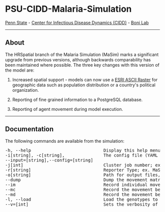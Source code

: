 # PSU-CIDD-Malaria-Simulation

[Penn State](https://www.psu.edu/) - [Center for Infectious Disease Dynamics (CIDD)](https://www.huck.psu.edu/institutes-and-centers/center-for-infectious-disease-dynamics) - [Boni Lab](http://mol.ax/)

---

## About

The HRSpatial branch of the Malaria Simulation (MaSim) marks a significant upgrade from previous versions, although backwards comparability has been maintained where possible. The three key changes with this version of the model are:

1. Increased spatial support - models can now use a [ESRI ASCII Raster](http://resources.esri.com/help/9.3/arcgisengine/java/GP_ToolRef/spatial_analyst_tools/esri_ascii_raster_format.htm) for geographic data such as population distribution or a country's political organization.

2. Reporting of fine grained information to a PostgreSQL database.

3. Reporting of agent movement during model execution.

---

## Documentation

The following commands are available from the simulation:
<pre>
-h, --help                            Display this help menu
-i[string], -c[string],               The config file (YAML format); ex. MaSim -i input.yml
--input=[string],--config=[string]            
-j[int]                               Cluster job number; ex. MaSim -j 1
-r[string]                            Reporter Type; ex. MaSim -r mmc
-o[string]                            Path for output files, default is current directory; ex: MaSim -p out
--dump                                Dump the movement matrix as calculated
--im                                  Record individual movement detail
--mc                                  Record the movement between cells, cannot run with --md
--md                                  Record the movement between districts, cannot run with --mc
-l, --load                            Load the genotypes to the database
--v=[int]                             Sets the verbosity of the logging, default zero
</pre>
